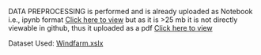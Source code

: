 DATA PREPROCESSING is performed and is already uploaded as Notebook i.e., ipynb format [Click here to view](https://github.com/IBM-EPBL/IBM-Project-38740-1660385095/blob/main/%20DATA%20PREPROCESSING%20/DATA_PREPROCESSING_S_R_VIDHYAMBIKA.ipynb) but as it is >25 mb it is not directly viewable in github, thus it uploaded as a pdf [Click here to view](https://github.com/IBM-EPBL/IBM-Project-38740-1660385095/blob/main/DATA%20PREPROCESSING/DATA%20PRE_PROCESSING%20BY%20VIDHYAMBIKA%20SR.pdf)

Dataset Used: [Windfarm.xslx](https://github.com/IBM-EPBL/IBM-Project-38740-1660385095/blob/main/DATA%20COLLECTION/Windfarm.xlsx)
